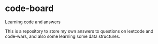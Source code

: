 # code-board
Learning code and answers

This is a repository to store my own answers to questions on leetcode and code-wars, and also some learning some data structures.
